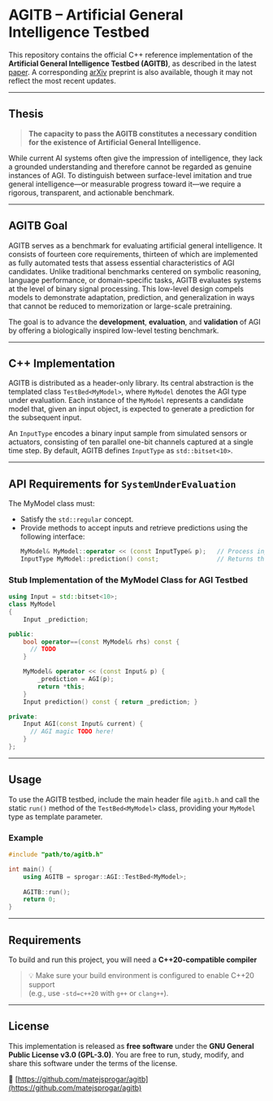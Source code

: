 # AGITB – Artificial General Intelligence Testbed

This repository contains the official C++ reference implementation of the **Artificial General Intelligence Testbed (AGITB)**, as described in the latest [paper](doc/AGITB.pdf). A corresponding [arXiv](https://arxiv.org/abs/2504.04430) preprint is also available, though it may not reflect the most recent updates.

---

## Thesis

> **The capacity to pass the AGITB constitutes a necessary condition for the existence of Artificial General Intelligence.**

While current AI systems often give the impression of intelligence, they lack a grounded understanding and therefore cannot be regarded as genuine instances of AGI. To distinguish between surface-level imitation and true general intelligence—or measurable progress toward it—we require a rigorous, transparent, and actionable benchmark.

---

## AGITB Goal

AGITB serves as a benchmark for evaluating artificial general intelligence. It consists of fourteen core requirements, thirteen of which are implemented as fully automated tests that assess essential characteristics of AGI candidates. Unlike traditional benchmarks centered on symbolic reasoning, language performance, or domain-specific tasks, AGITB evaluates systems at the level of binary signal processing. This low-level design compels models to demonstrate adaptation, prediction, and generalization in ways that cannot be reduced to memorization or large-scale pretraining.

The goal is to advance the **development**, **evaluation**, and **validation** of AGI by offering a biologically inspired low-level testing benchmark.

---

## C++ Implementation

AGITB is distributed as a header-only library. Its central abstraction is the templated class `TestBed<MyModel>`, where `MyModel` denotes the AGI type under evaluation. Each instance of the `MyModel` represents a candidate model that, given an input object, is expected to generate a prediction for the subsequent input.

An `InputType` encodes a binary input sample from simulated sensors or actuators, consisting of ten parallel one-bit channels captured at a single time step. By default, AGITB defines `InputType` as `std::bitset<10>`.

---

## API Requirements for `SystemUnderEvaluation`
The MyModel class must:
- Satisfy the `std::regular` concept.
- Provide methods to accept inputs and retrieve predictions using the following interface:
  ```cpp
  MyModel& MyModel::operator << (const InputType& p);   // Process input p
  InputType MyModel::prediction() const;                // Returns the prediction for the next input
  ```

### Stub Implementation of the MyModel Class for AGI Testbed

```cpp
using Input = std::bitset<10>;
class MyModel
{
    Input _prediction;

public:
    bool operator==(const MyModel& rhs) const {
      // TODO
    }

    MyModel& operator << (const Input& p) {
        _prediction = AGI(p);
        return *this;
    }
    Input prediction() const { return _prediction; }

private:
    Input AGI(const Input& current) {
      // AGI magic TODO here!
    }
};
```
---


## Usage

To use the AGITB testbed, include the main header file `agitb.h` and call the static `run()` method of the `TestBed<MyModel>` class, providing your `MyModel` type as template parameter.

### Example

```cpp
#include "path/to/agitb.h"

int main() {
    using AGITB = sprogar::AGI::TestBed<MyModel>;
    
    AGITB::run();
    return 0;
}
```
---

## Requirements

To build and run this project, you will need a **C++20-compatible compiler** 

> 💡 Make sure your build environment is configured to enable C++20 support  
> (e.g., use `-std=c++20` with `g++` or `clang++`).

---

## License

This implementation is released as **free software** under the **GNU General Public License v3.0 (GPL-3.0)**. You are free to run, study, modify, and share this software under the terms of the license.

🔗 [https://github.com/matejsprogar/agitb](https://github.com/matejsprogar/agitb)
